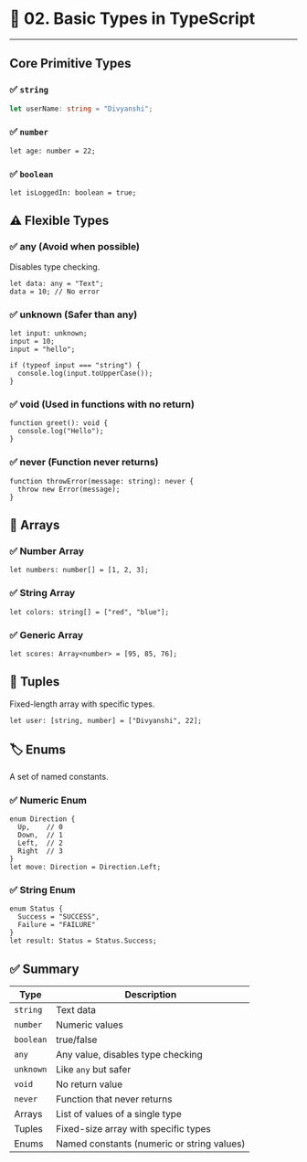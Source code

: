 # 📘 02. Basic Types in TypeScript

---

## Core Primitive Types

### ✅ `string`
```ts
let userName: string = "Divyanshi";
```

### ✅ `number`
```
let age: number = 22;
```

### ✅ `boolean`
```
let isLoggedIn: boolean = true;
```

## ⚠️ Flexible Types

### ✅ any (Avoid when possible)
Disables type checking.

```
let data: any = "Text";
data = 10; // No error
```

### ✅ unknown (Safer than any)
```
let input: unknown;
input = 10;
input = "hello";

if (typeof input === "string") {
  console.log(input.toUpperCase());
}
```

### ✅ void (Used in functions with no return)
```
function greet(): void {
  console.log("Hello");
}
```

### ✅ never (Function never returns)
```
function throwError(message: string): never {
  throw new Error(message);
}
```

## 🧾 Arrays

### ✅ Number Array
```
let numbers: number[] = [1, 2, 3];
```

### ✅ String Array
```
let colors: string[] = ["red", "blue"];
```

### ✅ Generic Array
```
let scores: Array<number> = [95, 85, 76];
```

## 🎯 Tuples

Fixed-length array with specific types.

```
let user: [string, number] = ["Divyanshi", 22];
```

## 🏷️ Enums

A set of named constants.

### ✅ Numeric Enum
```
enum Direction {
  Up,    // 0
  Down,  // 1
  Left,  // 2
  Right  // 3
}
let move: Direction = Direction.Left;
```

### ✅ String Enum
```
enum Status {
  Success = "SUCCESS",
  Failure = "FAILURE"
}
let result: Status = Status.Success;
```
## ✅ Summary

| Type     | Description                                 |
|----------|---------------------------------------------|
| `string` | Text data                                   |
| `number` | Numeric values                              |
| `boolean`| true/false                                  |
| `any`    | Any value, disables type checking           |
| `unknown`| Like `any` but safer                        |
| `void`   | No return value                             |
| `never`  | Function that never returns                 |
| Arrays   | List of values of a single type             |
| Tuples   | Fixed-size array with specific types        |
| Enums    | Named constants (numeric or string values)  |
